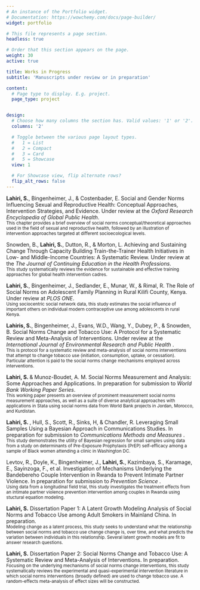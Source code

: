 ```yaml
---
# An instance of the Portfolio widget.
# Documentation: https://wowchemy.com/docs/page-builder/
widget: portfolio

# This file represents a page section.
headless: true

# Order that this section appears on the page.
weight: 30
active: true

title: Works in Progress
subtitle: 'Manuscripts under review or in preparation'

content:
  # Page type to display. E.g. project.
  page_type: project


design:
  # Choose how many columns the section has. Valid values: '1' or '2'.
  columns: '2'

  # Toggle between the various page layout types.
  #   1 = List
  #   2 = Compact
  #   3 = Card
  #   5 = Showcase
  view: 1

  # For Showcase view, flip alternate rows?
  flip_alt_rows: false
---
```

  
<b>Lahiri, S.</b>, Bingenheimer, J., & Costenbader, E. Social and Gender Norms Influencing Sexual and Reproductive Health: Conceptual Approaches, Intervention Strategies, and Evidence. Under review at the <i>Oxford Research Encyclopedia of Global Public Health</i>. 
<br>
<small>This chapter provides a brief overview of social norms conceptual/theoretical approaches used in the field of sexual and reproductive health, followed by an illustration of intervention approaches targeted at different socioecological levels. </small> 

Snowden, B., <b>Lahiri, S.</b>, Dutton, R., & Morton, L. Achieving and Sustaining Change Through Capacity Building Train-the-Trainer Health Initiatives in Low- and Middle-Income Countries: A Systematic Review. Under review at the <i>The Journal of Continuing Education in the Health Professions</i>. 
<br>
<small>This study systematically reviews the evidence for sustainable and effective training approaches for global health intervention cadres. </small> 

<b>Lahiri, S.</b>, Bingenheimer, J., Sedlander, E., Munar, W., & Rimal, R. The Role of Social Norms on Adolescent Family Planning in Rural
Kilifi County, Kenya. Under review at <i>PLOS ONE</i>. 
<br>
<small> Using sociocentric social network data, this study estimates the social influence of important others on individual modern contraceptive use among adolescents in rural Kenya. </small>

<b>Lahiris, S.</b>, Bingenheimer, J., Evans, W.D., Wang, Y., Dubey, P., & Snowden, B. 	Social Norms Change and Tobacco Use: A Protocol for a Systematic Review and Meta-Analysis of Interventions. Under review at the <i> International Journal of Environmental Research and Public Health </i>.
<br>
<small> This is protocol for a systematic review and meta-analysis of social norms interventions that attempt to change tobacco use (initiation, consumption, uptake, or cessation). Particular attention is paid to the social norms change mechanisms employed across interventions. </small>

<b>Lahiri, S. </b> & Munoz-Boudet, A. M. Social Norms Measurement and Analysis: Some Approaches and Applications. In preparation for submission to <i>World Bank Working Paper Series</i>. 
<br>
<small> This working paper presents an overview of prominent measurement social norms measurement approaches, as well as a suite of diverse analytical approaches with applications in Stata using social norms data from World Bank projects in Jordan, Morocco, and Kurdistan. </small>

<b>Lahiri, S. </b>, Hull, S., Scott, R., Sinks, H, & Chandler, R. Leveraging Small Samples Using a Bayesian Approach in Communications Studies. In preparation for submission to <i> Communications Methods and Measures </i>. 
<br>
<small> This study demonstrates the utility of Bayesian regression for small samples using data from a study on determinants of Pre-Exposure Prophylaxis (PrEP) self-efficacy among a sample of Black women attending a clinic in Washington DC. </small>

Levtov, R., Doyle, K., Bingenheimer, J., <b>Lahiri, S.</b>, Kazimbaya, S., Karamage, E., Sayinzoga, F., et al. Investigation of Mechanisms Underlying the Bandebereho Couple Intervention in Rwanda to Prevent Intimate Partner Violence. In preparation for submission to <i> Prevention Science </i>. 
<br>
<small> Using data from a longitudinal field trial, this study investigates the treatment effects from an intimate partner violence prevention intervention among couples in Rwanda using stuctural equation modeling. </small>

<b>Lahiri, S.</b> Dissertation Paper 1: A Latent Growth Modeling Analysis of Social Norms and Tobacco Use among Adult Smokers in Mainland China. In preparation. 
<br>
<small> Modeling change as a latent process, this study seeks to understand what the relationship between social norms and tobacco use change change is, over time, and what predicts the variation between individuals in this relationship. Several latent growth models are fit to answer research questions. </small>

<b>Lahiri, S.</b> Dissertation Paper 2: Social Norms Change and Tobacco Use: A Systematic Review and Meta-Analysis of Interventions. In preparation. 
<br>
<small> Focusing on the underlying mechanisms of social norms change interventions, this study systematically reviews the experimental and quasi-experimental intervention literature in which social norms interventions (broadly defined) are used to change tobacco use. A random-effects meta-analysis of effect sizes will be constructed. </small>




  

